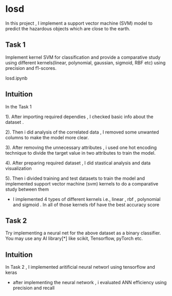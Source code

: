 # Iosd 

In this project , I implement a support vector machine (SVM) model to predict the hazardous objects which are close to the earth.


## Task 1 
Implement kernel SVM for classification and provide a comparative study using different kernels(linear, polynomial, gaussian, sigmoid, RBF etc) using precision and f1-scores. 

Iosd.ipynb
## Intuition
In the Task 1

1). After importing required dependies , I checked basic info about the dataset .

2). Then i did analysis of the correlated data , I removed some unwanted columns to make the model more clear.

3). After removing the unnecessary attributes , i used one hot encoding technique to divide the target value in two attributes to train the model.

4). After preparing required dataset , I did stastical analysis and data visualization 

5). Then i divided training and test datasets to train the model and implemented support vector machine (svm) kernels to do a comparative study between them


* I implemented 4 types of different kernels i.e., linear , rbf , polynomial and sigmoid . In all of those kernels rbf have the best accuracy score




## Task 2
Try implementing a neural net for the above dataset as a binary classifier. You may use any AI library[*] like scikit, Tensorflow, pyTorch etc.


## Intuition
In Task 2 , I implemented aritificial neural networl using tensorflow and keras

* after implementing the neural network , i evaluated ANN efficiency using precision and recall
